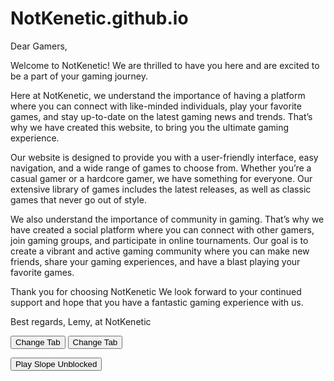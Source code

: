 # NotKenetic.github.io
Dear Gamers,

Welcome to NotKenetic! We are thrilled to have you here and are excited to be a part of your gaming journey.

Here at NotKenetic, we understand the importance of having a platform where you can connect with like-minded individuals, play your favorite games, and stay up-to-date on the latest gaming news and trends. That’s why we have created this website, to bring you the ultimate gaming experience.

Our website is designed to provide you with a user-friendly interface, easy navigation, and a wide range of games to choose from. Whether you’re a casual gamer or a hardcore gamer, we have something for everyone. Our extensive library of games includes the latest releases, as well as classic games that never go out of style.

We also understand the importance of community in gaming. That’s why we have created a social platform where you can connect with other gamers, join gaming groups, and participate in online tournaments. Our goal is to create a vibrant and active gaming community where you can make new friends, share your gaming experiences, and have a blast playing your favorite games.

Thank you for choosing NotKenetic We look forward to your continued support and hope that you have a fantastic gaming experience with us.

Best regards,
Lemy, at
NotKenetic

<html>
    <body>
        <script src="https://chatwee-api.com/v2/script/64346909029bba00cc0fe0ea.js"></script>
    </body>
</html>


<html>
<head>
  <title>Classes Cloak</title>
  <link rel="icon" type="image/png" href="favicon.png">
  <script>
    function changeTab() {
      document.title = "Classes";
      var favicon = document.querySelector('link[rel="icon"]');
      favicon.href = "https://upload.wikimedia.org/wikipedia/commons/thumb/1/19/Google_Classroom_Logo.svg/512px-Google_Classroom_Logo.svg.png?20221017163738";
    }
  </script>
</head>
<body>
  <button onclick="changeTab()">Change Tab</button>
</body>
</html>






<html>
<head>
  <title>Classes Cloak</title>
  <link rel="icon" type="image/png" href="favicon.png">
  <script>
    function changeTab() {
      document.title = "Google";
      var favicon = document.querySelector('link[rel="icon"]');
      favicon.href = "https://cdn-icons-png.flaticon.com/512/2991/2991148.png";
    }
  </script>
</head>
<body>
  <button onclick="changeTab()">Change Tab</button>
</body>
</html>







<html>
<head>
    <title>Slope</title>
</head>
<body>

<!-- Button Element -->
<button id="transferButton">Play Slope Unblocked</button>

<!-- JavaScript Code -->
<script>
    // Get the button element by its ID
    var transferButton = document.getElementById("transferButton");
    
    // Add a click event listener to the button
    transferButton.addEventListener("click", function() {
        // Redirect to the desired URL
        window.location.href = "https://notkenetic.github.io/slope.html"; // Replace with your desired URL
    });
</script>

</body>
</html>

